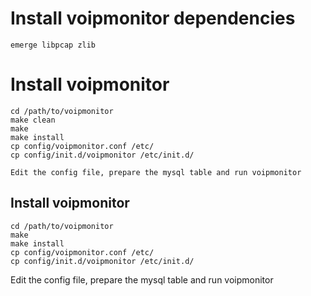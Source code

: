 # Install voipmonitor dependencies

`emerge libpcap zlib`

# Install voipmonitor

```
cd /path/to/voipmonitor
make clean
make
make install
cp config/voipmonitor.conf /etc/
cp config/init.d/voipmonitor /etc/init.d/

Edit the config file, prepare the mysql table and run voipmonitor
```

## Install voipmonitor

```
cd /path/to/voipmonitor
make
make install
cp config/voipmonitor.conf /etc/
cp config/init.d/voipmonitor /etc/init.d/
```

Edit the config file, prepare the mysql table and run voipmonitor

